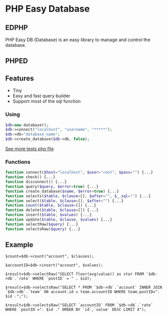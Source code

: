 # PHP Easy Database

## EDPHP

PHP Easy DB (Database) is an easy library to manage and control the database.

## PHPED

## Features

- Tiny
- Easy and fast query builder
- Support most of the sql function

### Using

```php
$db=new database();
$db->connect("localhost", "username", "*****");
$db->db="database_name";
$db->create_database($db->db, false);
```
[See more tests php file](/test/)

### Functions

```php
function connect($host="localhost", $user="root", $pass="") {...}
function check() {...}
function disconnect() {...}
function query($query, $error=true) {...}
function create_database($name, $error=true) {...}
function selects($table, $clause=[], $after="", $__sql="") {...}
function select($table, $clause=[], $after="") {...}
function count($table, $clause=[]) {...}
function delete($table, $clause=[]) {...}
function insert($table, $values) {...}
function update($table, $clause, $values) {...}
function selectRaw($query) {...}
function selectsRaw($query) {...}
```

## Example

```
$count=$db->count("account", $clauses);

$accountID=$db->insert("account", $values);

$result=$db->selectRaw("SELECT floor(avg(value)) as star FROM `$db->db`.`rate` WHERE `postID` = " . $id);

$result=$db->selectsRaw("SELECT * FROM `$db->db`.`account` INNER JOIN `$db->db`.`team` ON account.id = team.accountID WHERE team.postID=". $id .";");

$result=$db->selectsRaw("SELECT `accountID` FROM `$db->db`.`rate` WHERE `postID`=". $id ." ORDER BY `id`,`value` DESC LIMIT 4");
```
